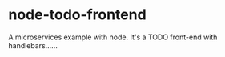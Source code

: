 # node-todo-frontend
A microservices example with node. It's a TODO front-end with handlebars......

